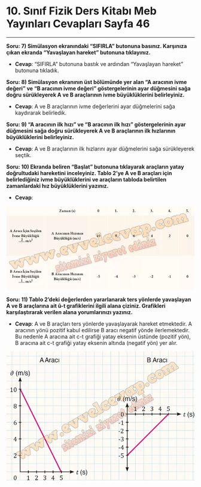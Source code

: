 # 10. Sınıf Fizik Ders Kitabı Meb Yayınları Cevapları Sayfa 46

---

**Soru: 7) Simülasyon ekranındaki “SIFIRLA” butonuna basınız. Karşınıza çıkan ekranda “Yavaşlayan hareket” butonuna tıklayınız.**

-   **Cevap**: “SIFIRLA” butonuna bastık ve ardından “Yavaşlayan hareket” butonuna tıkladık.

**Soru: 8) Simülasyon ekranının üst bölümünde yer alan “A aracının ivme değeri” ve “B aracının ivme değeri” göstergelerinin ayar düğmesini sağa doğru sürükleyerek A ve B araçlarının ivme büyüklüklerini belirleyiniz.**

-   **Cevap**: A ve B araçlarının ivme değerlerini ayar düğmelerini sağa kaydırarak belirledik.

**Soru: 9) “A aracının ilk hızı” ve “B aracının ilk hızı” göstergelerinin ayar düğmesini sağa doğru sürükleyerek A ve B araçlarının ilk hızlarının büyüklüklerini belirleyiniz.**

-   **Cevap**: A ve B araçlarının ilk hızlarını ayar düğmelerini sağa sürükleyerek seçtik.

**Soru: 10) Ekranda beliren “Başlat” butonuna tıklayarak araçların yatay doğrultudaki hareketini inceleyiniz. Tablo 2’ye A ve B araçları için belirlediğiniz ivme büyüklüklerini ve araçların tabloda belirtilen zamanlardaki hız büyüklüklerini yazınız.**

-   **Cevap**:

![Image 1](./image_1.webp)

**Soru: 11) Tablo 2’deki değerlerden yararlanarak ters yönlerde yavaşlayan A ve B araçlarına ait û-t grafiklerini ilgili alana çiziniz. Grafikleri karşılaştırarak verilen alana yorumlarınızı yazınız.**

-   **Cevap**: A ve B araçları ters yönlerde yavaşlayarak hareket etmektedir. A aracının yönü pozitif kabul edilirse B aracı negatif yönde ilerlemektedir. Bu nedenle A aracına ait c-t grafiği yatay eksenin üstünde (pozitif yön), B aracına ait c-t grafiği yatay eksenin altında (negatif yön) yer alır.

![Image 2](./image_2.webp)